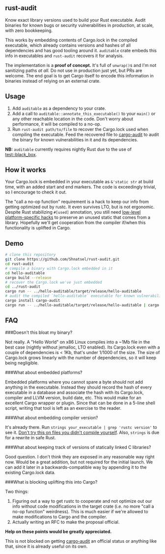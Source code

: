 ## rust-audit

Know exact library versions used to build your Rust executable. Audit binaries for known bugs or security vulnerabilities in production, at scale, with zero bookkeeping.

This works by embedding contents of Cargo.lock in the compiled executable, which already contains versions and hashes of all dependencies and has good tooling around it. `auditable` crate embeds this info in executables and `rust-audit` recovers it for analysis. 

The implementation is a **proof of concept.** It's full of `unwrap()`s and I'm not sanitizing paths *at all.* Do not use in production just yet, but PRs are welcome. The end goal is to get Cargo itself to encode this information in binaries instead of relying on an external crate.

## Usage

 1. Add `auditable` as a dependency to your crate. 
 1. Add a call to `auditable::annotate_this_executable()` to your `main()` or any other reachable location in the code. Don't worry about performance, it will be compiled to a no-op.
 1. Run `rust-audit path/to/file` to recover the Cargo.lock used when compiling the executable. Feed the recovered file to [cargo-audit](https://github.com/RustSec/cargo-audit) to audit the binary for known vulnerabilities in it and its dependencies. 

**NB:** `auditable` currently requires nightly Rust due to the use of [test::black_box](https://doc.rust-lang.org/1.1.0/test/fn.black_box.html).

## How it works

Your Cargo.lock is embedded in your executable as `&'static str` at build time, with an added start and end markers. The code is exceedingly trivial, so I encourage to check it out.

The "call a no-op function" requirement is a hack to keep our info from getting optimized out by rustc. It even survives LTO, but is not ergonomic. Despite Rust stabilizing `#[used]` annotation, you still need [low-level platform-specific hacks](https://github.com/rust-lang/rust/issues/47384) to preserve an unused static that comes from a library. Hopefully we'll get cooperation from the compiler if/when this functionality is uplifted in Cargo.

## Demo

```bash
# clone this repository
git clone https://github.com/Shnatsel/rust-audit.git
cd rust-audit
# compile a binary with Cargo.lock embedded in it
cd hello-auditable
cargo build --release
# recover the Cargo.lock we've just embedded
cd ../rust-audit
cargo run -- ../hello-auditable/target/release/hello-auditable
# audit the compiled `hello-auditable` executable for known vulnerabilities
cargo install cargo-audit
cargo run -- ../hello-auditable/target/release/hello-auditable | cargo audit -f /dev/stdin
```

## FAQ

###Doesn't this bloat my binary?

Not really. A "Hello World" on x86 Linux compiles into a ~1Mb file in the best case (nightly without jemalloc, LTO enabled). Its Cargo.lock even with a couple of dependencies is < 1Kb, that's under 1/1000 of the size. The size of Cargo.lock grows linearly with the number of dependencies, so it will keep being negligible.

###What about embedded platforms?

Embedded platforms where you cannot spare a byte should not add anything in the executable. Instead they should record the hash of every executable in a database and associate the hash with its Cargo.lock, compiler and LLVM version, build date, etc. This would make for an excellent Cargo wrapper or plugin. Since that can be done in a 5-line shell script, writing that tool is left as an exercise to the reader.

###What about embedding compiler version?

It's already there. Run `strings your_executable | grep 'rustc version'` to see it. [Don't try this on files you didn't compile yourself](https://lcamtuf.blogspot.com/2014/10/psa-dont-run-strings-on-untrusted-files.html). Also, `strings` is due for a rewrite in safe Rust.

###What about keeping track of versions of statically linked C libraries?

Good question. I don't think they are exposed in any reasonable way right now. Would be a great addition, but not required for the initial launch. We can add it later in a backwards-compatible way by appending it to the existing Cargo.lock data.

###What is blocking uplifting this into Cargo?

Two things:
 1. Figuring out a way to get rustc to cooperate and not optimize out our info without code modifications in the target crate (i.e. no more "call a no-op function" weirdness). This is much easier if we're allowed to make modifications to Cargo and the compiler.
 1. Actually writing an RFC to make the proposal official.

**Help on these points would be greatly appreciated.**

This is not blocked on getting [cargo-audit](https://github.com/RustSec/cargo-audit) an official status or anything like that, since it is already useful on its own.

